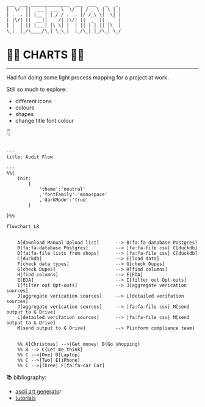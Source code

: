 
```
___  ___ ______________  ___  ___   _   _
|  \/  ||  ___| ___ \  \/  | / _ \ | \ | |
| .  . || |__ | |_/ / .  . |/ /_\ \|  \| |
| |\/| ||  __||    /| |\/| ||  _  || . ` |
| |  | || |___| |\ \| |  | || | | || |\  |
\_|  |_/\____/\_| \_\_|  |_/\_| |_/\_| \_/

```
# :mermaid: CHARTS :mermaid:

---
Had fun doing some light process mapping for a project at work.

Still so much to explore:
- different icons
- colours
- shapes
- change title font colour

:point_down:

```mermaid

---
title: Audit Flow

---
%%{
    init:
        {
            'theme':'neutral'
            ,'fontFamily':'monospace'
            ,'darkMode':'true'
        }

}%%

flowchart LR


    A[download Manual Upload list]      --> B(fa:fa-database Postgres)
    B(fa:fa-database Postgres)          --> |fa:fa-file csv| C[duckdb]
    D[fa:fa-file lists from shops]      --> |fa:fa-file csv| C[duckdb]
    C[duckdb]                           --> E[load data]
    F[check data types]                 --> G[check Dupes]
    G[check Dupes]                      --> H[find columns]
    H[find columns]                     --> E[EDA]
    E[EDA]                              --> I[filter out Opt-outs]
    I[filter out Opt-outs]              --> J[aggregate verication sources]
    J[aggregate verication sources]     --> L[detailed verifation sources]
    J[aggregate verication sources]     --> |fa:fa-file csv| M[send output to G Drive]
    L[detailed verifation sources]      --> |fa:fa-file csv| M[send output to G Drive]
    M[send output to G Drive]           --> P[inform compliance team]


    %% A[Christmas] -->|Get money| B(Go shopping)
    %% B --> C{Let me think}
    %% C -->|One| D[Laptop]
    %% C -->|Two| E[iPhone]
    %% C -->|Three| F[fa:fa-car Car]

```

:books: bibliography:
- [ascii art generato](https://patorjk.com/software/taag/#p=display&f=Graffiti&t=Type%20Something%20)r
- [tutorials](https://mermaid.js.org/ecosystem/tutorials.html)
